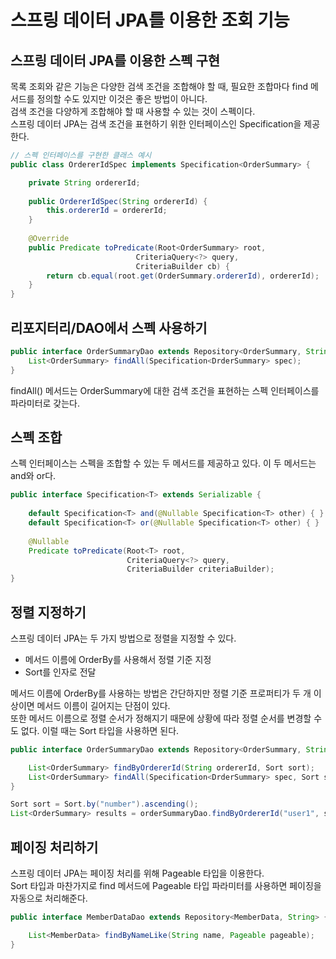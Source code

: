 # 스프링 데이터 JPA를 이용한 조회 기능

## 스프링 데이터 JPA를 이용한 스펙 구현

목록 조회와 같은 기능은 다양한 검색 조건을 조합해야 할 때, 필요한 조합마다 find 메서드를 정의할 수도 있지만 이것은 좋은 방법이 아니다. <br>
검색 조건을 다양하게 조합해야 할 때 사용할 수 있는 것이 스펙이다. <br>
스프링 데이터 JPA는 검색 조건을 표현하기 위한 인터페이스인 Specification을 제공한다.

```java
// 스펙 인터페이스를 구현한 클래스 예시
public class OrdererIdSpec implements Specification<OrderSummary> {

    private String ordererId;
    
    public OrdererIdSpec(String ordererId) {
        this.ordererId = ordererId;
    }
    
    @Override
    public Predicate toPredicate(Root<OrderSummary> root,
                            CriteriaQuery<?> query,
                            CriteriaBuilder cb) {
        return cb.equal(root.get(OrderSummary.ordererId), ordererId);
    }
}
```

## 리포지터리/DAO에서 스펙 사용하기

```java
public interface OrderSummaryDao extends Repository<OrderSummary, String> {
    List<OrderSummary> findAll(Specification<DrderSummary> spec); 
}
```

findAll() 메서드는 OrderSummary에 대한 검색 조건을 표현하는 스펙 인터페이스를 파라미터로 갖는다.

## 스펙 조합

스펙 인터페이스는 스펙을 조합할 수 있는 두 메서드를 제공하고 있다. 이 두 메서드는 and와 or다.

```java
public interface Specification<T> extends Serializable {
    
    default Specification<T> and(@Nullable Specification<T> other) { }
    default Specification<T> or(@Nullable Specification<T> other) { }
    
    @Nullable
    Predicate toPredicate(Root<T> root,
                          CriteriaQuery<?> query,
                          CriteriaBuilder criteriaBuilder);
} 
```

## 정렬 지정하기

스프링 데이터 JPA는 두 가지 방법으로 정렬을 지정할 수 있다.

- 메서드 이름에 OrderBy를 사용해서 정렬 기준 지정
- Sort를 인자로 전달

메서드 이름에 OrderBy를 사용하는 방법은 간단하지만 정렬 기준 프로퍼티가 두 개 이상이면 메서드 이름이 길어지는 단점이 있다. <br>
또한 메서드 이름으로 정렬 순서가 정해지기 때문에 상황에 따라 정렬 순서를 변경할 수도 없다. 이럴 때는 Sort 타입을 사용하면 된다.

```java
public interface OrderSummaryDao extends Repository<OrderSummary, String> {

    List<OrderSummary> findByOrdererId(String ordererId, Sort sort);
    List<OrderSummary> findAll(Specification<DrderSummary> spec, Sort sort);
}
```

```java
Sort sort = Sort.by("number").ascending();
List<OrderSummary> results = orderSummaryDao.findByOrdererId("user1", sort);
```

## 페이징 처리하기

스프링 데이터 JPA는 페이징 처리를 위해 Pageable 타입을 이용한다. <br>
Sort 타입과 마찬가지로 find 메서드에 Pageable 타입 파라미터를 사용하면 페이징을 자동으로 처리해준다.

```java
public interface MemberDataDao extends Repository<MemberData, String> {

    List<MemberData> findByNameLike(String name, Pageable pageable);
}
```






